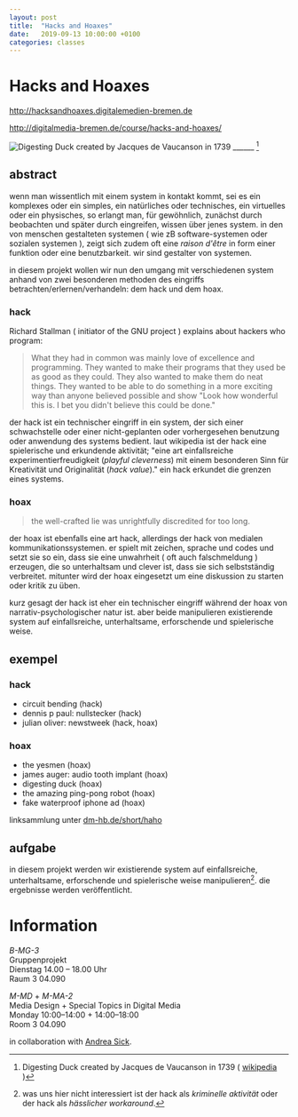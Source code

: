 ```yaml
---
layout: post
title:  "Hacks and Hoaxes"
date:   2019-09-13 10:00:00 +0100
categories: classes
---
```


# Hacks and Hoaxes



<http://hacksandhoaxes.digitalemedien-bremen.de>

<http://digitalmedia-bremen.de/course/hacks-and-hoaxes/>

![Digesting Duck created by Jacques de Vaucanson in 1739](https://upload.wikimedia.org/wikipedia/commons/8/8f/Digesting_Duck.jpg) ______ [](http://en.wikipedia.org/wiki/Digesting_Duck) [^2]

## abstract

wenn man wissentlich mit einem system in kontakt kommt, sei es ein komplexes oder ein simples, ein natürliches oder technisches, ein virtuelles oder ein physisches, so erlangt man, für gewöhnlich, zunächst durch beobachten und später durch eingreifen, wissen über jenes system. in den von menschen gestalteten systemen ( wie zB software-systemen oder sozialen systemen ), zeigt sich zudem oft eine *raison d'être* in form einer funktion oder eine benutzbarkeit. wir sind gestalter von systemen.

in diesem projekt wollen wir nun den umgang mit verschiedenen system anhand von zwei besonderen methoden des eingriffs betrachten/erlernen/verhandeln: dem hack und dem hoax.

### hack

Richard Stallman ( initiator of the GNU project ) explains about hackers who program:

> What they had in common was mainly love of excellence and programming. They wanted to make their programs that they used be as good as they could. They also wanted to make them do neat things. They wanted to be able to do something in a more exciting way than anyone believed possible and show "Look how wonderful this is. I bet you didn't believe this could be done."

der hack ist ein technischer eingriff in ein system, der sich einer schwachstelle oder einer nicht-geplanten oder vorhergesehen benutzung oder anwendung des systems bedient. laut wikipedia ist der hack eine spielerische und erkundende aktivität; "eine art einfallsreiche experimentierfreudigkeit (*playful cleverness*) mit einem besonderen Sinn für Kreativität und Originalität (*hack value*)." ein hack erkundet die grenzen eines systems.

### hoax

> the well-crafted lie was unrightfully discredited for too long.

der hoax ist ebenfalls eine art hack, allerdings der hack von medialen kommunikationssystemen. er spielt mit zeichen, sprache und codes und setzt sie so ein, dass sie eine unwahrheit ( oft auch falschmeldung ) erzeugen, die so unterhaltsam und clever ist, dass sie sich selbstständig verbreitet. mitunter wird der hoax eingesetzt um eine diskussion zu starten oder kritik zu üben.

kurz gesagt der hack ist eher ein technischer eingriff während der hoax von narrativ-psychologischer natur ist. aber beide manipulieren existierende system auf einfallsreiche, unterhaltsame, erforschende und spielerische weise.

## exempel 

### hack

* circuit bending (hack)
* dennis p paul: nullstecker (hack)
* julian oliver: newstweek (hack, hoax)

### hoax

* the yesmen (hoax)
* james auger: audio tooth implant (hoax)
* digesting duck (hoax)
* the amazing ping-pong robot (hoax)
* fake waterproof iphone ad (hoax)

linksammlung unter [dm-hb.de/short/haho](http://dm-hb.de/short/haho)

## aufgabe

in diesem projekt werden wir existierende system auf einfallsreiche, unterhaltsame, erforschende und spielerische weise manipulieren[^1]. die ergebnisse werden veröffentlicht.

# Information

*B-MG-3*   
Gruppenprojekt   
Dienstag 14.00 – 18.00 Uhr   
Raum 3 04.090

*M-MD* + *M-MA-2*   
Media Design + Special Topics in Digital Media   
Monday 10:00–14:00 + 14:00–18:00   
Room 3 04.090

in collaboration with [Andrea Sick](http://andreasick.de/lehre).

<!------ fussnoten ------>

[^1]: was uns hier nicht interessiert ist der hack als *kriminelle aktivität* oder der hack als *hässlicher workaround*.
[^2]: Digesting Duck created by Jacques de Vaucanson in 1739 ( [wikipedia](http://en.wikipedia.org/wiki/Digesting_Duck) )




